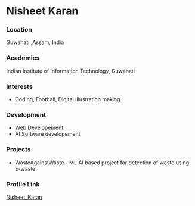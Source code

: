 # Nisheet Karan

### Location

Guwahati ,Assam, India

### Academics

Indian Institute of Information Technology, Guwahati

### Interests

- Coding, Football, Digital Illustration making.

### Development

- Web Developement
- AI Software developement 

### Projects

- WasteAgainstWaste - ML AI based project for detection of waste using E-waste.

### Profile Link

[Nisheet_Karan](https://github.com/nisheetkaran)
